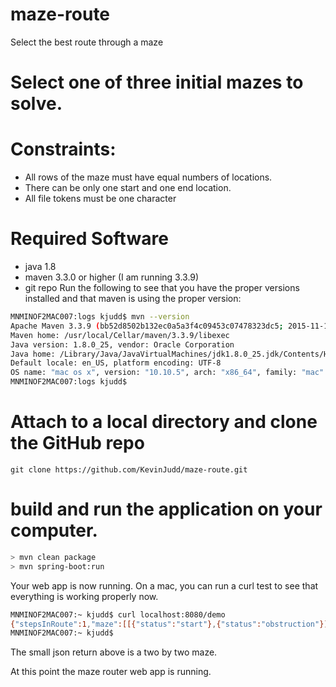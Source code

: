 # maze-route
Select the best route through a maze

#  Select one of three initial mazes to solve.

#  Constraints:

*  All rows of the maze must have equal numbers of locations.
*  There can be only one start and one end location.
*  All file tokens must be one character

# Required Software

*  java 1.8
*  maven 3.3.0 or higher (I am running 3.3.9)
*  git repo
Run the following to see that you have the proper versions installed and that maven is using the proper version:
```bash
MNMINOF2MAC007:logs kjudd$ mvn --version
Apache Maven 3.3.9 (bb52d8502b132ec0a5a3f4c09453c07478323dc5; 2015-11-10T10:41:47-06:00)
Maven home: /usr/local/Cellar/maven/3.3.9/libexec
Java version: 1.8.0_25, vendor: Oracle Corporation
Java home: /Library/Java/JavaVirtualMachines/jdk1.8.0_25.jdk/Contents/Home/jre
Default locale: en_US, platform encoding: UTF-8
OS name: "mac os x", version: "10.10.5", arch: "x86_64", family: "mac"
MNMINOF2MAC007:logs kjudd$
```
# Attach to a local directory and clone the GitHub repo
  `git clone https://github.com/KevinJudd/maze-route.git`

#  build and run the application on your computer.
```bash
> mvn clean package
> mvn spring-boot:run
```

Your web app is now running.
On a mac, you can run a curl test to see that everything is working properly now.
```bash
MNMINOF2MAC007:~ kjudd$ curl localhost:8080/demo
{"stepsInRoute":1,"maze":[[{"status":"start"},{"status":"obstruction"}],[{"status":"obstruction"},{"status":"end"}]]}MNMINOF2MAC007:~ kjudd$
MNMINOF2MAC007:~ kjudd$
```
The small json return above is a two by two maze.

At this point the maze router web app is running.

